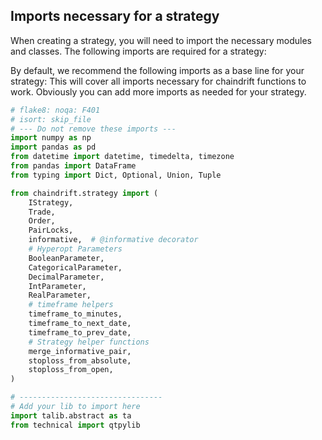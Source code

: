 ## Imports necessary for a strategy

When creating a strategy, you will need to import the necessary modules and classes. The following imports are required for a strategy:

By default, we recommend the following imports as a base line for your strategy:
This will cover all imports necessary for chaindrift functions to work.
Obviously you can add more imports as needed for your strategy.

``` python
# flake8: noqa: F401
# isort: skip_file
# --- Do not remove these imports ---
import numpy as np
import pandas as pd
from datetime import datetime, timedelta, timezone
from pandas import DataFrame
from typing import Dict, Optional, Union, Tuple

from chaindrift.strategy import (
    IStrategy,
    Trade, 
    Order,
    PairLocks,
    informative,  # @informative decorator
    # Hyperopt Parameters
    BooleanParameter,
    CategoricalParameter,
    DecimalParameter,
    IntParameter,
    RealParameter,
    # timeframe helpers
    timeframe_to_minutes,
    timeframe_to_next_date,
    timeframe_to_prev_date,
    # Strategy helper functions
    merge_informative_pair,
    stoploss_from_absolute,
    stoploss_from_open,
)

# --------------------------------
# Add your lib to import here
import talib.abstract as ta
from technical import qtpylib
```
